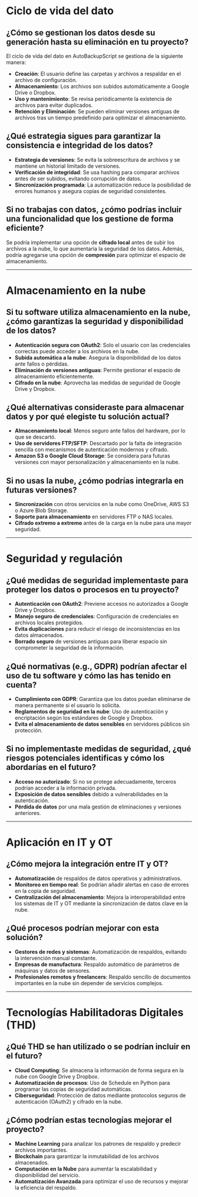 # Ciclo de vida del dato

## ¿Cómo se gestionan los datos desde su generación hasta su eliminación en tu proyecto?

El ciclo de vida del dato en AutoBackupScript se gestiona de la siguiente manera:

- **Creación**: El usuario define las carpetas y archivos a respaldar en el archivo de configuración.
- **Almacenamiento**: Los archivos son subidos automáticamente a Google Drive o Dropbox.
- **Uso y mantenimiento**: Se revisa periódicamente la existencia de archivos para evitar duplicados.
- **Retención y Eliminación**: Se pueden eliminar versiones antiguas de archivos tras un tiempo predefinido para optimizar el almacenamiento.

## ¿Qué estrategia sigues para garantizar la consistencia e integridad de los datos?

- **Estrategia de versiones**: Se evita la sobreescritura de archivos y se mantiene un historial limitado de versiones.
- **Verificación de integridad**: Se usa hashing para comparar archivos antes de ser subidos, evitando corrupción de datos.
- **Sincronización programada**: La automatización reduce la posibilidad de errores humanos y asegura copias de seguridad consistentes.

## Si no trabajas con datos, ¿cómo podrías incluir una funcionalidad que los gestione de forma eficiente?

Se podría implementar una opción de **cifrado local** antes de subir los archivos a la nube, lo que aumentaría la seguridad de los datos. Además, podría agregarse una opción de **compresión** para optimizar el espacio de almacenamiento.

---

# Almacenamiento en la nube

## Si tu software utiliza almacenamiento en la nube, ¿cómo garantizas la seguridad y disponibilidad de los datos?

- **Autenticación segura con OAuth2**: Solo el usuario con las credenciales correctas puede acceder a los archivos en la nube.
- **Subida automática a la nube**: Asegura la disponibilidad de los datos ante fallos o pérdidas.
- **Eliminación de versiones antiguas**: Permite gestionar el espacio de almacenamiento eficientemente.
- **Cifrado en la nube**: Aprovecha las medidas de seguridad de Google Drive y Dropbox.

## ¿Qué alternativas consideraste para almacenar datos y por qué elegiste tu solución actual?

- **Almacenamiento local**: Menos seguro ante fallos del hardware, por lo que se descartó.
- **Uso de servidores FTP/SFTP**: Descartado por la falta de integración sencilla con mecanismos de autenticación modernos y cifrado.
- **Amazon S3 o Google Cloud Storage**: Se considera para futuras versiones con mayor personalización y almacenamiento en la nube.

## Si no usas la nube, ¿cómo podrías integrarla en futuras versiones?

- **Sincronización** con otros servicios en la nube como OneDrive, AWS S3 o Azure Blob Storage.
- **Soporte para almacenamiento** en servidores FTP o NAS locales.
- **Cifrado extremo a extremo** antes de la carga en la nube para una mayor seguridad.

---

# Seguridad y regulación

## ¿Qué medidas de seguridad implementaste para proteger los datos o procesos en tu proyecto?

- **Autenticación con OAuth2**: Previene accesos no autorizados a Google Drive y Dropbox.
- **Manejo seguro de credenciales**: Configuración de credenciales en archivos locales protegidos.
- **Evita duplicaciones** para reducir el riesgo de inconsistencias en los datos almacenados.
- **Borrado seguro** de versiones antiguas para liberar espacio sin comprometer la seguridad de la información.

## ¿Qué normativas (e.g., GDPR) podrían afectar el uso de tu software y cómo las has tenido en cuenta?

- **Cumplimiento con GDPR**: Garantiza que los datos puedan eliminarse de manera permanente si el usuario lo solicita.
- **Reglamentos de seguridad en la nube**: Uso de autenticación y encriptación según los estándares de Google y Dropbox.
- **Evita el almacenamiento de datos sensibles** en servidores públicos sin protección.

## Si no implementaste medidas de seguridad, ¿qué riesgos potenciales identificas y cómo los abordarías en el futuro?

- **Acceso no autorizado**: Si no se protege adecuadamente, terceros podrían acceder a la información privada.
- **Exposición de datos sensibles** debido a vulnerabilidades en la autenticación.
- **Pérdida de datos** por una mala gestión de eliminaciones y versiones anteriores.

---

# Aplicación en IT y OT

## ¿Cómo mejora la integración entre IT y OT?

- **Automatización** de respaldos de datos operativos y administrativos.
- **Monitoreo en tiempo real**: Se podrían añadir alertas en caso de errores en la copia de seguridad.
- **Centralización del almacenamiento**: Mejora la interoperabilidad entre los sistemas de IT y OT mediante la sincronización de datos clave en la nube.

## ¿Qué procesos podrían mejorar con esta solución?

- **Gestores de redes y sistemas**: Automatización de respaldos, evitando la intervención manual constante.
- **Empresas de manufactura**: Respaldo automático de parámetros de máquinas y datos de sensores.
- **Profesionales remotos y freelancers**: Respaldo sencillo de documentos importantes en la nube sin depender de servicios complejos.

---

# Tecnologías Habilitadoras Digitales (THD)

## ¿Qué THD se han utilizado o se podrían incluir en el futuro?

- **Cloud Computing**: Se almacena la información de forma segura en la nube con Google Drive y Dropbox.
- **Automatización de procesos**: Uso de Schedule en Python para programar las copias de seguridad automáticas.
- **Ciberseguridad**: Protección de datos mediante protocolos seguros de autenticación (OAuth2) y cifrado en la nube.

## ¿Cómo podrían estas tecnologías mejorar el proyecto?

- **Machine Learning** para analizar los patrones de respaldo y predecir archivos importantes.
- **Blockchain** para garantizar la inmutabilidad de los archivos almacenados.
- **Computación en la Nube** para aumentar la escalabilidad y disponibilidad del servicio.
- **Automatización Avanzada** para optimizar el uso de recursos y mejorar la eficiencia del respaldo.
